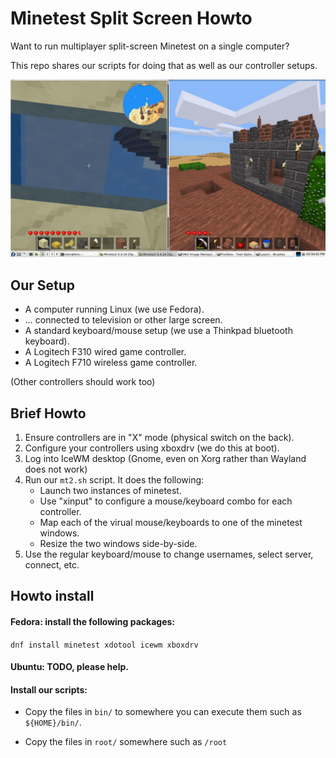 Minetest Split Screen Howto
===========================

Want to run multiplayer split-screen Minetest on a single computer?

This repo shares our scripts for doing that as well as our controller setups.

![Screenshot 1](/screenshot.png)

Our Setup
---------

  * A computer running Linux (we use Fedora).
  * ... connected to television or other large screen.
  * A standard keyboard/mouse setup (we use a Thinkpad bluetooth keyboard).
  * A Logitech F310 wired game controller.
  * A Logitech F710 wireless game controller.

(Other controllers should work too)


Brief Howto
-----------

1.  Ensure controllers are in "X" mode (physical switch on the back).
2.  Configure your controllers using xboxdrv (we do this at boot).
3.  Log into IceWM desktop (Gnome, even on Xorg rather than Wayland does not work)
4.  Run our `mt2.sh` script.  It does the following:
      * Launch two instances of minetest.
      * Use "xinput" to configure a mouse/keyboard combo for each controller.
      * Map each of the virual mouse/keyboards to one of the minetest windows.
      * Resize the two windows side-by-side.
5.  Use the regular keyboard/mouse to change usernames, select server, connect, etc.


Howto install
-------------

#### Fedora: install the following packages:

`dnf install minetest xdotool icewm xboxdrv`

#### Ubuntu: TODO, please help.

#### Install our scripts:

  * Copy the files in `bin/` to somewhere you can execute them such as `${HOME}/bin/`.

  * Copy the files in `root/` somewhere such as `/root`

